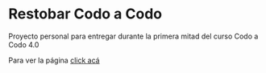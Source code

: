 # Restobar Codo a Codo

Proyecto personal para entregar durante la primera mitad del curso Codo a Codo 4.0

Para ver la página [click acá](https://lisandroveron.github.io/restobar/)